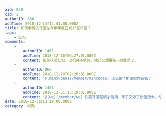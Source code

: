 ```yaml
---
aid: 830
cid: 2
authorID: 860
addTime: 2018-12-14T14:41:00.000Z
title: 如何看待支付宝在今年年底狂发15亿红包？
tags:
    - 红包
comments:
    -
        authorID: 1461
        addTime: 2018-12-16T06:27:00.000Z
        content: 都是花呗红包，动机并不单纯。估计又想要割一拨韭菜了。
    -
        authorID: 860
        addTime: 2018-12-18T02:26:00.000Z
        content: '@[minxubao](/member/minxubao) 怎么割？那是给你送钱了'
    -
        authorID: 1461
        addTime: 2018-12-31T13:19:00.000Z
        content: '@[we](/member/we) 你要开通花呗才能用，等于又添了张信用卡，你说谁占便宜？'
date: 2018-12-31T13:19:00.000Z
category: 时政
---
```



